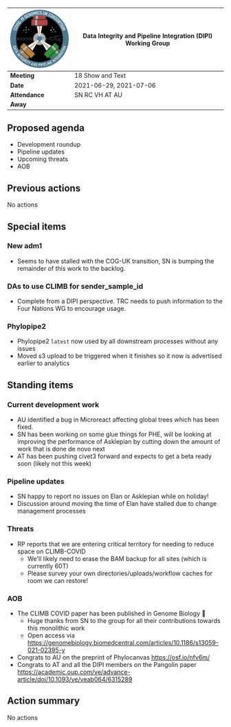 | <img src="/assets/dipi.png" alt="DIPI Badge" width="150">      | Data Integrity and Pipeline Integration (DIPI) Working Group |
| -------------- | -------------------- |
| **Meeting**    | 18 Show and Text     |
| **Date**       | 2021-06-29, 2021-07-06 |
| **Attendance** | SN RC VH AT AU       |
| **Away**       |                      |

## Proposed agenda

* Development roundup
* Pipeline updates
* Upcoming threats
* AOB

## Previous actions

No actions


## Special items

### New adm1

* Seems to have stalled with the COG-UK transition, SN is bumping the remainder of this work to the backlog.
  
### DAs to use CLIMB for sender_sample_id

* Complete from a DIPI perspective. TRC needs to push information to the Four Nations WG to encourage usage.

### Phylopipe2

* Phylopipe2 `latest` now used by all downstream processes without any issues
* Moved s3 upload to be triggered when it finishes so it now is advertised earlier to analytics

## Standing items

### Current development work

* AU identified a bug in Microreact affecting global trees which has been fixed.
* SN has been working on some glue things for PHE, will be looking at improving the performance of Asklepian by cutting down the amount of work that is done de novo next
* AT has been pushing civet3 forward and expects to get a beta ready soon (likely not this week)

### Pipeline updates

* SN happy to report no issues on Elan or Asklepian while on holiday!
* Discussion around moving the time of Elan have stalled due to change management processes

### Threats

* RP reports that we are entering critical territory for needing to reduce space on CLIMB-COVID
    * We'll likely need to erase the BAM backup for all sites (which is currently 60T)
    * Please survey your own directories/uploads/workflow caches for room we can restore!


### AOB

* The CLIMB COVID paper has been published in Genome Biology 🎉
    * Huge thanks from SN to the group for all their contributions towards this monolithic work
    * Open access via https://genomebiology.biomedcentral.com/articles/10.1186/s13059-021-02395-y
* Congrats to AU on the preprint of Phylocanvas https://osf.io/nfv6m/
* Congrats to AT and all the DIPI members on the Pangolin paper https://academic.oup.com/ve/advance-article/doi/10.1093/ve/veab064/6315289

## Action summary

No actions
